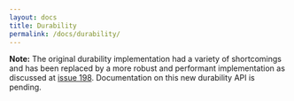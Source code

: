 ```yaml
---
layout: docs
title: Durability
permalink: /docs/durability/
---
```


**Note:** The original durability implementation had a variety of shortcomings and has been replaced by a more robust and performant implementation as discussed at [issue 198](https://github.com/cerner/clara-rules/issues/198).  Documentation on this new durability API is pending.
